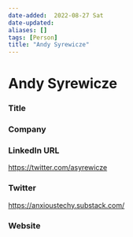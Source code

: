 ```yaml
---
date-added:  2022-08-27 Sat
date-updated: 
aliases: []
tags: [Person]
title: "Andy Syrewicze"
---
```


# Andy Syrewicze

### Title


### Company


### LinkedIn URL
https://twitter.com/asyrewicze

### Twitter
https://anxioustechy.substack.com/

### Website


